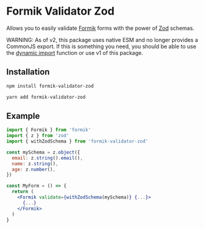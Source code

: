 # Formik Validator Zod

Allows you to easily validate [Formik](https://github.com/jaredpalmer/formik)
forms with the power of [Zod](https://github.com/colinhacks/zod) schemas.

WARNING: As of v2, this package uses native ESM and no longer provides a
CommonJS export. If this is something you need, you should be able to use the
[dynamic import](https://v8.dev/features/dynamic-import) function or use v1 of
this package.

## Installation

```sh
npm install formik-validator-zod

yarn add formik-validator-zod
```

## Example

```jsx
import { Formik } from 'formik'
import { z } from 'zod'
import { withZodSchema } from 'formik-validator-zod'

const mySchema = z.object({
  email: z.string().email(),
  name: z.string(),
  age: z.number(),
})

const MyForm = () => {
  return (
    <Formik validate={withZodSchema(mySchema)} {...}>
      {...}
    </Formik>
  )
}
```
